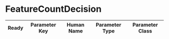 # FeatureCountDecision #

| Ready | Parameter Key | Human Name | Parameter Type | Parameter Class |
|-------|---------------|------------|-----------------|----------------|
